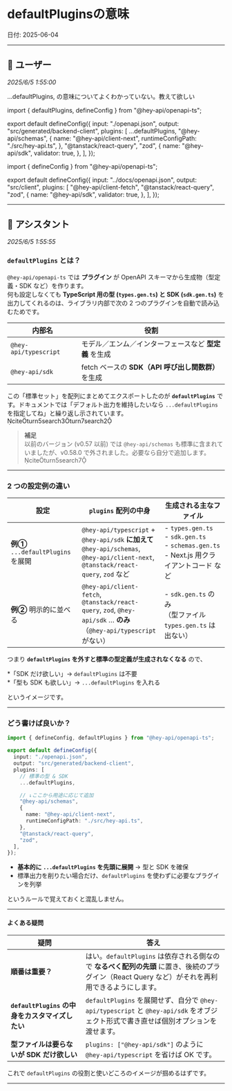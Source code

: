 # defaultPluginsの意味

日付: 2025-06-04

---

## 👤 ユーザー
*2025/6/5 1:55:00*

...defaultPlugins, の意味についてよくわかっていない。教えて欲しい

import { defaultPlugins, defineConfig } from "@hey-api/openapi-ts";

export default defineConfig({
	input: "./openapi.json",
	output: "src/generated/backend-client",
	plugins: [
		...defaultPlugins,
		"@hey-api/schemas",
		{
			name: "@hey-api/client-next",
			runtimeConfigPath: "./src/hey-api.ts",
		},
		"@tanstack/react-query",
		"zod",
		{
			name: "@hey-api/sdk",
			validator: true,
		},
	],
});

import { defineConfig } from "@hey-api/openapi-ts";

export default defineConfig({
  input: "../docs/openapi.json",
  output: "src/client",
  plugins: [
    "@hey-api/client-fetch",
    "@tanstack/react-query",
    "zod",
    {
      name: "@hey-api/sdk",
      validator: true,
    },
  ],
});

---

## 🤖 アシスタント
*2025/6/5 1:55:55*

### `defaultPlugins` とは？

`@hey-api/openapi-ts` では **プラグイン** が OpenAPI スキーマから生成物（型定義・SDK など）を作ります。  
何も設定しなくても **TypeScript 用の型 (`types.gen.ts`) と SDK (`sdk.gen.ts`)** を出力してくれるのは、ライブラリ内部で次の 2 つのプラグインを自動で読み込むためです。

| 内部名 | 役割 |
| ------ | ---- |
| `@hey-api/typescript` | モデル／エンム／インターフェースなど **型定義** を生成 |
| `@hey-api/sdk` | fetch ベースの **SDK（API 呼び出し関数群）** を生成 |

この「標準セット」を配列にまとめてエクスポートしたのが **`defaultPlugins`** です。ドキュメントでは「デフォルト出力を維持したいなら `...defaultPlugins` を指定してね」と繰り返し示されています。citeturn5search3turn7search2

> **補足**  
> 以前のバージョン (v0.57 以前) では `@hey-api/schemas` も標準に含まれていましたが、v0.58.0 で外されました。必要なら自分で追加します。citeturn5search7

---

### 2 つの設定例の違い

| 設定 | `plugins` 配列の中身 | 生成される主なファイル |
|------|---------------------|------------------------|
| **例①** `...defaultPlugins` を展開 | `@hey-api/typescript` + `@hey-api/sdk` **に加えて**<br>`@hey-api/schemas`, `@hey-api/client-next`, `@tanstack/react-query`, `zod` など | - `types.gen.ts`<br>- `sdk.gen.ts`<br>- `schemas.gen.ts`<br>- Next.js 用クライアントコード など |
| **例②** 明示的に並べる | `@hey-api/client-fetch`, `@tanstack/react-query`, `zod`, `@hey-api/sdk` … **のみ**<br>（`@hey-api/typescript` がない） | - `sdk.gen.ts` のみ<br>（型ファイル `types.gen.ts` は出ない） |

つまり **`defaultPlugins` を外すと標準の型定義が生成されなくなる** ので、  

*「SDK だけ欲しい」→ `defaultPlugins` は不要  
*「型も SDK も欲しい」→ `...defaultPlugins` を入れる  

というイメージです。

---

### どう書けば良いか？

```ts
import { defineConfig, defaultPlugins } from "@hey-api/openapi-ts";

export default defineConfig({
  input: "./openapi.json",
  output: "src/generated/backend-client",
  plugins: [
    // 標準の型 & SDK
    ...defaultPlugins,

    // ↓ここから用途に応じて追加
    "@hey-api/schemas",
    {
      name: "@hey-api/client-next",
      runtimeConfigPath: "./src/hey-api.ts",
    },
    "@tanstack/react-query",
    "zod",
  ],
});
```

* **基本的に `...defaultPlugins` を先頭に展開** → 型と SDK を確保  
* 標準出力を削りたい場合だけ、`defaultPlugins` を使わずに必要なプラグインを列挙  

というルールで覚えておくと混乱しません。

---

#### よくある疑問

| 疑問 | 答え |
| ---- | ---- |
| **順番は重要？** | はい。`defaultPlugins` は依存される側なので **なるべく配列の先頭** に置き、後続のプラグイン（React Query など）がそれを再利用できるようにします。 |
| **`defaultPlugins` の中身をカスタマイズしたい** | `defaultPlugins` を展開せず、自分で `@hey-api/typescript` と `@hey-api/sdk` をオブジェクト形式で書き直せば個別オプションを渡せます。 |
| **型ファイルは要らないが SDK だけ欲しい** | `plugins: ["@hey-api/sdk"]` のように `@hey-api/typescript` を省けば OK です。 |

これで `defaultPlugins` の役割と使いどころのイメージが掴めるはずです。

---
